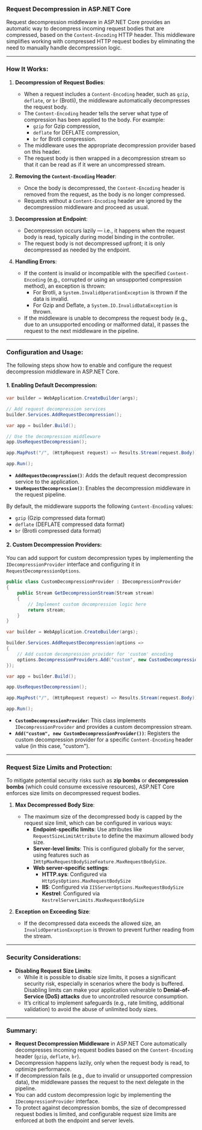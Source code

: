 ### **Request Decompression in ASP.NET Core**

Request decompression middleware in ASP.NET Core provides an automatic way to decompress incoming request bodies that are compressed, based on the `Content-Encoding` HTTP header. This middleware simplifies working with compressed HTTP request bodies by eliminating the need to manually handle decompression logic.

---

### **How It Works:**

1. **Decompression of Request Bodies**:
   - When a request includes a `Content-Encoding` header, such as `gzip`, `deflate`, or `br` (Brotli), the middleware automatically decompresses the request body.
   - The `Content-Encoding` header tells the server what type of compression has been applied to the body. For example:
     - `gzip` for Gzip compression,
     - `deflate` for DEFLATE compression,
     - `br` for Brotli compression.
   - The middleware uses the appropriate decompression provider based on this header.
   - The request body is then wrapped in a decompression stream so that it can be read as if it were an uncompressed stream.

2. **Removing the `Content-Encoding` Header**:
   - Once the body is decompressed, the `Content-Encoding` header is removed from the request, as the body is no longer compressed.
   - Requests without a `Content-Encoding` header are ignored by the decompression middleware and proceed as usual.

3. **Decompression at Endpoint**:
   - Decompression occurs lazily — i.e., it happens when the request body is read, typically during model binding in the controller.
   - The request body is not decompressed upfront; it is only decompressed as needed by the endpoint.

4. **Handling Errors**:
   - If the content is invalid or incompatible with the specified `Content-Encoding` (e.g., corrupted or using an unsupported compression method), an exception is thrown:
     - For Brotli, a `System.InvalidOperationException` is thrown if the data is invalid.
     - For Gzip and Deflate, a `System.IO.InvalidDataException` is thrown.
   - If the middleware is unable to decompress the request body (e.g., due to an unsupported encoding or malformed data), it passes the request to the next middleware in the pipeline.

---

### **Configuration and Usage**:

The following steps show how to enable and configure the request decompression middleware in ASP.NET Core.

#### 1. **Enabling Default Decompression**:

```csharp
var builder = WebApplication.CreateBuilder(args);

// Add request decompression services
builder.Services.AddRequestDecompression();

var app = builder.Build();

// Use the decompression middleware
app.UseRequestDecompression();

app.MapPost("/", (HttpRequest request) => Results.Stream(request.Body));

app.Run();
```

- **`AddRequestDecompression()`**: Adds the default request decompression service to the application.
- **`UseRequestDecompression()`**: Enables the decompression middleware in the request pipeline.

By default, the middleware supports the following `Content-Encoding` values:
- `gzip` (Gzip compressed data format)
- `deflate` (DEFLATE compressed data format)
- `br` (Brotli compressed data format)

#### 2. **Custom Decompression Providers**:

You can add support for custom decompression types by implementing the `IDecompressionProvider` interface and configuring it in `RequestDecompressionOptions`.

```csharp
public class CustomDecompressionProvider : IDecompressionProvider
{
    public Stream GetDecompressionStream(Stream stream)
    {
        // Implement custom decompression logic here
        return stream;
    }
}

var builder = WebApplication.CreateBuilder(args);

builder.Services.AddRequestDecompression(options =>
{
    // Add custom decompression provider for 'custom' encoding
    options.DecompressionProviders.Add("custom", new CustomDecompressionProvider());
});

var app = builder.Build();

app.UseRequestDecompression();

app.MapPost("/", (HttpRequest request) => Results.Stream(request.Body));

app.Run();
```

- **`CustomDecompressionProvider`**: This class implements `IDecompressionProvider` and provides a custom decompression stream.
- **`Add("custom", new CustomDecompressionProvider())`**: Registers the custom decompression provider for a specific `Content-Encoding` header value (in this case, "custom").

---

### **Request Size Limits and Protection**:

To mitigate potential security risks such as **zip bombs** or **decompression bombs** (which could consume excessive resources), ASP.NET Core enforces size limits on decompressed request bodies.

1. **Max Decompressed Body Size**:
   - The maximum size of the decompressed body is capped by the request size limit, which can be configured in various ways:
     - **Endpoint-specific limits**: Use attributes like `RequestSizeLimitAttribute` to define the maximum allowed body size.
     - **Server-level limits**: This is configured globally for the server, using features such as `IHttpMaxRequestBodySizeFeature.MaxRequestBodySize`.
     - **Web server-specific settings**:
       - **HTTP.sys**: Configured via `HttpSysOptions.MaxRequestBodySize`
       - **IIS**: Configured via `IISServerOptions.MaxRequestBodySize`
       - **Kestrel**: Configured via `KestrelServerLimits.MaxRequestBodySize`

2. **Exception on Exceeding Size**:
   - If the decompressed data exceeds the allowed size, an `InvalidOperationException` is thrown to prevent further reading from the stream.

---

### **Security Considerations**:

- **Disabling Request Size Limits**:
   - While it is possible to disable size limits, it poses a significant security risk, especially in scenarios where the body is buffered. Disabling limits can make your application vulnerable to **Denial-of-Service (DoS) attacks** due to uncontrolled resource consumption.
   - It’s critical to implement safeguards (e.g., rate limiting, additional validation) to avoid the abuse of unlimited body sizes.

---

### **Summary**:

- **Request Decompression Middleware** in ASP.NET Core automatically decompresses incoming request bodies based on the `Content-Encoding` header (`gzip`, `deflate`, `br`).
- Decompression happens lazily, only when the request body is read, to optimize performance.
- If decompression fails (e.g., due to invalid or unsupported compression data), the middleware passes the request to the next delegate in the pipeline.
- You can add custom decompression logic by implementing the `IDecompressionProvider` interface.
- To protect against decompression bombs, the size of decompressed request bodies is limited, and configurable request size limits are enforced at both the endpoint and server levels.